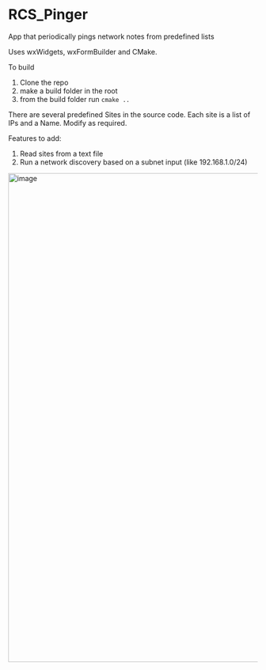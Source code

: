 # RCS_Pinger
App that periodically pings network notes from predefined lists

Uses wxWidgets, wxFormBuilder and CMake.

To build
1. Clone the repo
3. make a build folder in the root
4. from the build folder run ```cmake ..```

There are several predefined Sites in the source code.
Each site is a list of IPs and a Name.
Modify as required.

Features to add:
1. Read sites from a text file
2. Run a network discovery based on a subnet input (like 192.168.1.0/24)

   
<img width="1463" height="989" alt="image" src="https://github.com/user-attachments/assets/2bf5298e-093a-4b40-a94d-bd376ec76593" />


